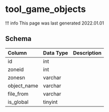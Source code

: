 # tool_game_objects

!!! info
	This page was last generated 2022.01.01

## Schema

| Column | Data Type | Description |
| :--- | :--- | :--- |
| id | int |  |
| zoneid | int |  |
| zonesn | varchar |  |
| object_name | varchar |  |
| file_from | varchar |  |
| is_global | tinyint |  |


